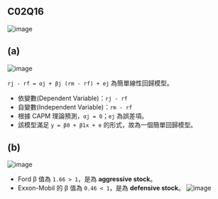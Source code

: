 ## C02Q16
![image](https://github.com/user-attachments/assets/4c1509c0-71dd-4fdb-9a9f-dc463145d202)

## (a)
![image](https://github.com/user-attachments/assets/0c92e250-0c5a-4f3a-9032-d64d8cf327f3)

`rj - rf = αj + βj (rm - rf) + ej` 為簡單線性回歸模型。

- 依變數(Dependent Variable)：`rj - rf`
- 自變數(Independent Variable)：`rm - rf`
- 根據 CAPM 理論預測，`αj = 0`；`ej` 為誤差項。
- 該模型滿足 `y = β0 + β1x + e` 的形式，故為一個簡單回歸模型。

## (b)
![image](https://github.com/user-attachments/assets/90658ac8-89dd-4961-95f0-fc0265a9578e)
- Ford β 值為 `1.66 > 1`，是為 **aggressive stock**。
- Exxon-Mobil 的 β 值為 `0.46 < 1`，是為 **defensive stock**。
![image](https://github.com/user-attachments/assets/ae2590f8-ac0d-4566-bc40-05880ed4b20a)
